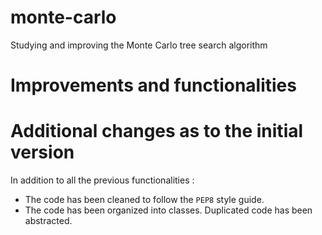# monte-carlo
Studying and improving the Monte Carlo tree search algorithm

# Improvements and functionalities

# Additional changes as to the initial version
In addition to all the previous functionalities :
- The code has been cleaned to follow the `PEP8` style guide.
- The code has been organized into classes. Duplicated code has been abstracted.